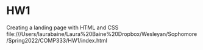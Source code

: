 # HW1
Creating a landing page with HTML and CSS
file:///Users/laurabaine/Laura%20Baine%20Dropbox/Wesleyan/Sophomore/Spring2022/COMP333/HW1/index.html
